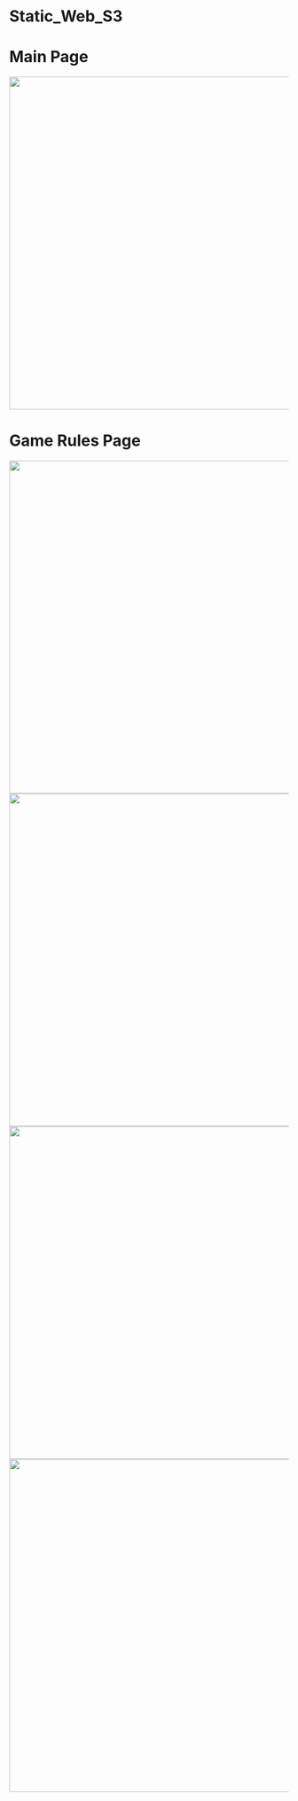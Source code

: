 # Static_Web_S3

  <h1>Main Page</h1>
<img width="600" height="auto" src="https://user-images.githubusercontent.com/54985943/104979573-f5ec1600-5a47-11eb-9da1-01f051a9589c.png"/>

  <h1>Game Rules Page</h1>
 <img width="600" height="auto" src= "https://user-images.githubusercontent.com/54985943/105031414-a41fac00-5a98-11eb-9f98-7e69c6b4efdd.png" />

 <img width="600" height="auto" src= "https://user-images.githubusercontent.com/54985943/105040768-9886b200-5aa5-11eb-9850-24f6e57fae18.png" />
<img width="600" height="auto" src="https://user-images.githubusercontent.com/54985943/105005545-cefa0800-5a78-11eb-98c6-aacf2aaac1d5.png" />
<img width="600" height="auto" src ="https://user-images.githubusercontent.com/54985943/105005561-d4575280-5a78-11eb-9f18-19e0ef71616c.png" />
